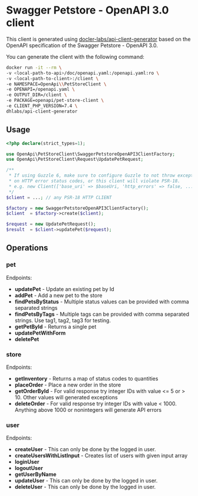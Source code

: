 # Swagger Petstore - OpenAPI 3.0 client

This client is generated using [docler-labs/api-client-generator](https://github.com/DoclerLabs/api-client-generator) based on the OpenAPI specification of the Swagger Petstore - OpenAPI 3.0.

You can generate the client with the following command:
```bash
docker run -it --rm \
-v <local-path-to-api>/doc/openapi.yaml:/openapi.yaml:ro \
-v <local-path-to-client>:/client \
-e NAMESPACE=OpenApi\\PetStoreClient \
-e OPENAPI=/openapi.yaml \
-e OUTPUT_DIR=/client \
-e PACKAGE=openapi/pet-store-client \
-e CLIENT_PHP_VERSION=7.4 \
dhlabs/api-client-generator
```

## Usage

```php
<?php declare(strict_types=1);

use OpenApi\PetStoreClient\SwaggerPetstoreOpenAPI3ClientFactory;
use OpenApi\PetStoreClient\Request\UpdatePetRequest;

/**
 * If using Guzzle 6, make sure to configure Guzzle to not throw exceptions
 * on HTTP error status codes, or this client will violate PSR-18.
 * e.g. new Client(['base_uri' => $baseUri, 'http_errors' => false, ...])
 */
$client = ...; // any PSR-18 HTTP CLIENT

$factory = new SwaggerPetstoreOpenAPI3ClientFactory();
$client  = $factory->create($client);

$request = new UpdatePetRequest();
$result  = $client->updatePet($request);
```

## Operations

### pet
Endpoints:
- **updatePet** - Update an existing pet by Id 
- **addPet** - Add a new pet to the store 
- **findPetsByStatus** - Multiple status values can be provided with comma separated strings 
- **findPetsByTags** - Multiple tags can be provided with comma separated strings. Use tag1, tag2, tag3 for testing. 
- **getPetById** - Returns a single pet 
- **updatePetWithForm**
- **deletePet**

### store
Endpoints:
- **getInventory** - Returns a map of status codes to quantities 
- **placeOrder** - Place a new order in the store 
- **getOrderById** - For valid response try integer IDs with value &lt;= 5 or &gt; 10. Other values will generated exceptions 
- **deleteOrder** - For valid response try integer IDs with value &lt; 1000. Anything above 1000 or nonintegers will generate API errors 

### user
Endpoints:
- **createUser** - This can only be done by the logged in user. 
- **createUsersWithListInput** - Creates list of users with given input array 
- **loginUser**
- **logoutUser**
- **getUserByName**
- **updateUser** - This can only be done by the logged in user. 
- **deleteUser** - This can only be done by the logged in user. 

